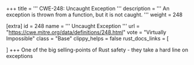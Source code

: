 +++
title = '''
CWE-248: Uncaught Exception
'''
description	= '''
An exception is thrown from a function, but it is not caught.
'''
weight = 248

[extra]
id = 248
name = '''
Uncaught Exception
'''
url = "https://cwe.mitre.org/data/definitions/248.html"
vote = "Virtually Impossible"
class = "Base"
clippy_helps = false
rust_docs_links = [
	
]
+++
One of the big selling-points of Rust safety - they take a hard line on exceptions